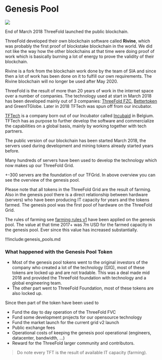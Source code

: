 # Genesis Pool

![](./img/genesis.png)

End of March 2018 ThreeFold launched the public blockchain.

ThreeFold developed their own blockchain software called **Rivine**, which was probably the first proof of blockstake blockchain in the world. We did not like the way how the other blockchains at that time were doing proof of work which is basically burning a lot of energy to prove the validity of their blockchain.

Rivine is a fork from the blockchain work done by the team of SIA and since then a lot of work has been done on it to fulfill our own requirements. The Rivine blockchain will no longer be used after May 2020.

ThreeFold is the result of more than 20 years of work in the internet space over a number of companies. The technology used at start in March 2018 has been developed mainly out of 3 companies: [ThreeFold FZC](threefold_fzc.md), [Bettertoken](bettertoken.md) and GreenITGlobe. Later in 2018 TFTech was spun off from our incubator.

[TFTech](tftech.md) is a company born out of our Incubator called [Incubaid](http://www.incubaid.com/) in Belgium. TFTech has as purpose to further develop the software and commercialize the capabilities on a global basis, mainly by working together with tech partners.

The public version of our blockchain has been started March 2018, the servers used during development and mining tokens already started years before.

Many hundreds of servers have been used to develop the technology which now makes up our ThreeFold Grid. 

+-300 servers are the foundation of our TFGrid. In above overview you can see the overview of the genesis pool.

Please note that all tokens in the ThreeFold Grid are the result of farming. Also in the genesis pool there is a direct relationship between hardware (servers) who have been producing IT capacity for years and the tokens farmed. The genesis pool was the first pool of hardware on the ThreeFold Grid.

The rules of farming see [farming rules v1](farming_rules_v1.md) have been applied on the genesis pool. The value at that time 2017+ was 7m USD for the farmed capacity in the genesis pool. Ever since this value has increased substantially.

!!!include:genesis_pools.md

### What happened with the Genesis Pool Token

- Most of the genesis pool tokens went to the original investors of the company who created a lot of the technology (GIG), most of these tokens are locked up and are not tradable. This was a deal made mid 2018 and provided the ThreeFold foundation with technology and a global engineering team.
- The other part went to ThreeFold Foundation, most of these tokens are also locked up.

Since then part of the token have been used to

- Fund the day to day operation of the ThreeFold FVC
- Fund some development projects for our opensource technology
- Fund the market launch for the current grid v2 launch
- Public exchange fees
- Operational costs of keeping the genesis pool operational (engineers, datacenter, bandwidth, ...)
- Reward for the ThreeFold larger community and contributors.


> Do note every TFT is the result of available IT capacity (farming).